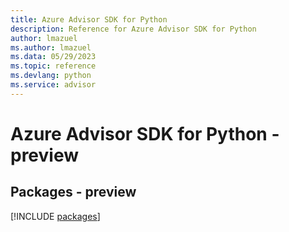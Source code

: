 ```yaml
---
title: Azure Advisor SDK for Python
description: Reference for Azure Advisor SDK for Python
author: lmazuel
ms.author: lmazuel
ms.data: 05/29/2023
ms.topic: reference
ms.devlang: python
ms.service: advisor
---
```

# Azure Advisor SDK for Python - preview
## Packages - preview
[!INCLUDE [packages](advisor-index.md)]